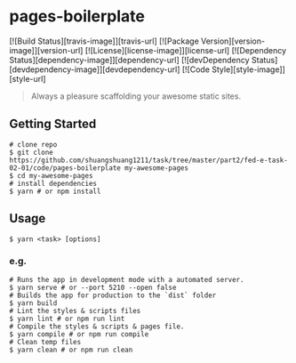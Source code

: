 # pages-boilerplate

[![Build Status][travis-image]][travis-url]
[![Package Version][version-image]][version-url]
[![License][license-image]][license-url]
[![Dependency Status][dependency-image]][dependency-url]
[![devDependency Status][devdependency-image]][devdependency-url]
[![Code Style][style-image]][style-url]

> Always a pleasure scaffolding your awesome static sites.

## Getting Started

```shell
# clone repo
$ git clone https://github.com/shuangshuang1211/task/tree/master/part2/fed-e-task-02-01/code/pages-boilerplate my-awesome-pages
$ cd my-awesome-pages
# install dependencies
$ yarn # or npm install
```

## Usage

```shell
$ yarn <task> [options]
```

### e.g.

```shell
# Runs the app in development mode with a automated server.
$ yarn serve # or --port 5210 --open false
# Builds the app for production to the `dist` folder
$ yarn build
# Lint the styles & scripts files
$ yarn lint # or npm run lint
# Compile the styles & scripts & pages file.
$ yarn compile # or npm run compile
# Clean temp files
$ yarn clean # or npm run clean

```
